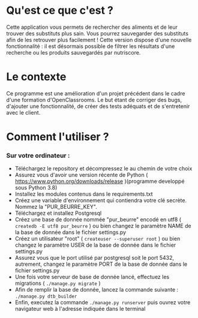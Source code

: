 # Qu'est ce que c'est ?
Cette application vous permets de rechercher des aliments et de leur trouver des substituts plus sain. Vous pourrez sauvegarder des substituts afin de les retrouver plus facilement !
Cette version dispose d'une nouvelle fonctionnalité : il est désormais possible de filtrer les résultats d'une recherche ou les produits sauvegardés par nutriscore.

# Le contexte
Ce programme est une amélioration d'un projet précédent dans le cadre d'une formation d'OpenClassrooms. Le but étant de corriger des bugs, d'ajouter une fonctionnalité, de créer des tests adéquats et de s'entretenir avec le client.

# Comment l'utiliser ?

### Sur votre ordinateur :
  * Téléchargez le repository et décompressez le au chemin de votre choix
  * Assurez vous d'avoir une version récente de Python ( https://www.python.org/downloads/release )(programme developpé sous Python 3.8)
  * Installez les modules contenus dans le requirements.txt
  * Créez une variable d'environnement qui contiendra votre clé secrète. Nommez la "PUR_BEURRE_KEY".
  * Téléchargez et installez Postgresql
  * Créez une base de donnée nommée "pur_beurre" encodé en utf8 ( ```createdb -E utf8 pur_beurre``` ) ou bien changez le paramètre NAME de la base de donnée dans le fichier settings.py
  * Créez un utilisateur "root" ( ```createuser --superuser root``` ) ou bien changez le paramètre USER de la base de donnée dans le fichier settings.py
  * Assurez vous que le port utilisé par postgresql soit le port 5432, autrement, changez le paramètre PORT de la base de donnée dans le fichier settings.py
  * Une fois votre serveur de base de donnée lancé, effectuez les migrations ( ```./manage.py migrate``` )
  * Afin de remplir la base de donnée, lancez la commande suivante : ```./manage.py dtb_builder```
  * Enfin, executez la commande ```./manage.py runserver``` puis ouvrez votre navigateur web à l'adresse indiquée dans le terminal